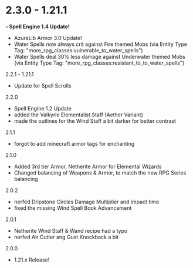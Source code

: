 # 2.3.0 - 1.21.1
**- Spell Engine 1.4 Update!**
- AzureLib Armor 3.0 Update!
- Water Spells now always crit against Fire themed Mobs (via Entity Type Tag: "more_rpg_classes:vulnerable_to_water_spells")
- Water Spells deal 30% less damage against Underwater themed Mobs (via Entity Type Tag: "more_rpg_classes:resistant_to_to_water_spells")

2.2.1 - 1.21.1
- Update for Spell Scrolls

2.2.0
- Spell Engine 1.2 Update
- added the Valkyrie Elementalist Staff (Aether Variant)
- made the outlines for the Wind Staff a bit darker for better contrast

2.1.1
- forgot to add minecraft armor tags for enchanting

2.1.0
- Added 3rd tier Armor, Netherite Armor for Elemental Wizards
- Changed balancing of Weapons & Armor, to match the new RPG Series balancing

2.0.2
- nerfed Dripstone Circles Damage Multiplier and impact time
- fixed the missing Wind Spell Book Advancement

2.0.1
- Netherite Wind Staff & Wand recipe had a typo
- nerfed Air Cutter ang Gust Knockback a bit

2.0.0
- 1.21.x Release!
